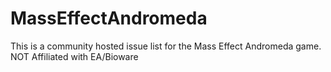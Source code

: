 # MassEffectAndromeda
This is a community hosted issue list for the Mass Effect Andromeda game.  NOT Affiliated with EA/Bioware
